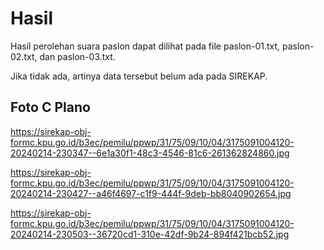 # Hasil

Hasil perolehan suara paslon dapat dilihat pada file paslon-01.txt, paslon-02.txt, dan paslon-03.txt.

Jika tidak ada, artinya data tersebut belum ada pada SIREKAP.

## Foto C Plano

https://sirekap-obj-formc.kpu.go.id/b3ec/pemilu/ppwp/31/75/09/10/04/3175091004120-20240214-230347--6e1a30f1-48c3-4546-81c6-261362824860.jpg

https://sirekap-obj-formc.kpu.go.id/b3ec/pemilu/ppwp/31/75/09/10/04/3175091004120-20240214-230427--a46f4697-c1f9-444f-9deb-bb8040902654.jpg

https://sirekap-obj-formc.kpu.go.id/b3ec/pemilu/ppwp/31/75/09/10/04/3175091004120-20240214-230503--36720cd1-310e-42df-9b24-894f421bcb52.jpg
